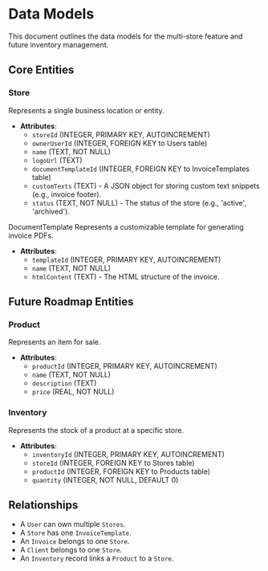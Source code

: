 # Data Models

This document outlines the data models for the multi-store feature and future inventory management.

## Core Entities

### Store
Represents a single business location or entity.

- **Attributes**:
  - `storeId` (INTEGER, PRIMARY KEY, AUTOINCREMENT)
  - `ownerUserId` (INTEGER, FOREIGN KEY to Users table)
  - `name` (TEXT, NOT NULL)
  - `logoUrl` (TEXT)
  - `documentTemplateId` (INTEGER, FOREIGN KEY to InvoiceTemplates table)
  - `customTexts` (TEXT) - A JSON object for storing custom text snippets (e.g., invoice footer).
  - `status` (TEXT, NOT NULL) - The status of the store (e.g., 'active', 'archived').

DocumentTemplate
Represents a customizable template for generating invoice PDFs.

- **Attributes**:
  - `templateId` (INTEGER, PRIMARY KEY, AUTOINCREMENT)
  - `name` (TEXT, NOT NULL)
  - `htmlContent` (TEXT) - The HTML structure of the invoice.

## Future Roadmap Entities

### Product
Represents an item for sale.

- **Attributes**:
  - `productId` (INTEGER, PRIMARY KEY, AUTOINCREMENT)
  - `name` (TEXT, NOT NULL)
  - `description` (TEXT)
  - `price` (REAL, NOT NULL)

### Inventory
Represents the stock of a product at a specific store.

- **Attributes**:
  - `inventoryId` (INTEGER, PRIMARY KEY, AUTOINCREMENT)
  - `storeId` (INTEGER, FOREIGN KEY to Stores table)
  - `productId` (INTEGER, FOREIGN KEY to Products table)
  - `quantity` (INTEGER, NOT NULL, DEFAULT 0)

## Relationships

- A `User` can own multiple `Stores`.
- A `Store` has one `InvoiceTemplate`.
- An `Invoice` belongs to one `Store`.
- A `Client` belongs to one `Store`.
- An `Inventory` record links a `Product` to a `Store`.
